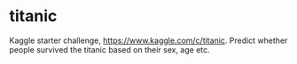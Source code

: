 # titanic
Kaggle starter challenge, https://www.kaggle.com/c/titanic. Predict whether people survived the titanic based on their sex, age etc.
